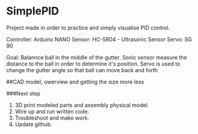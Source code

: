# SimplePID
Project made in order to practice and simply visualise PID control.

Controller: Arduino NANO
Sensor: HC-SR04 - Ultrasonic Sensor
Servo: SG 90

Goal:
Balannce ball in the middle of the gutter. Sonic sensor measure the distance to the ball in order to determine it's position. Servo is used to change the gutter angle so that ball can move back and forth 

##CAD model, owerview and getting the size more less



###Next step 
1) 3D print modeled parts and assembly physical model. 
2) Wire up and run written code.
3) Troubleshoot and make work.
4) Update github.

